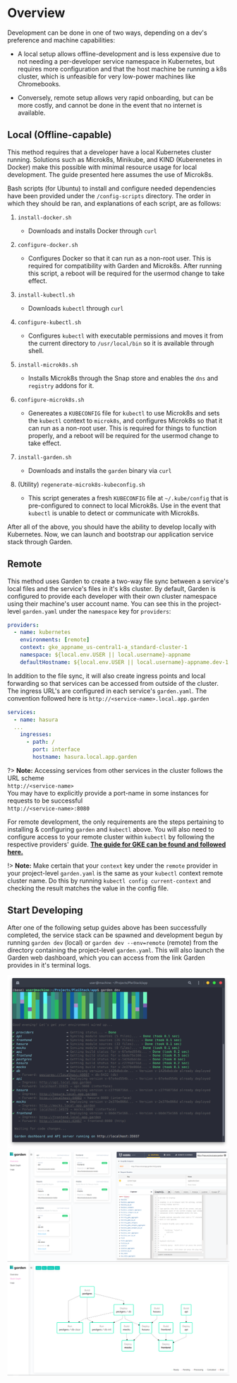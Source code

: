 # Overview

Development can be done in one of two ways, depending on a dev's preference and machine capabilities:

- A local setup allows offline-development and is less expensive due to not needing a per-developer service namespace in Kubernetes, but requires more configuration and that the host machine be running a k8s cluster, which is unfeasible for very low-power machines like Chromebooks.

- Conversely, remote setup allows very rapid onboarding, but can be more costly, and cannot be done in the event that no internet is available.

## Local (Offline-capable)

This method requires that a developer have a local Kubernetes cluster running. Solutions such as Microk8s, Minikube, and KIND (Kuberenetes in Docker) make this possible with minimal resource usage for local development. The guide presented here assumes the use of Microk8s.

Bash scripts (for Ubuntu) to install and configure needed dependencies have been provided under the `/config-scripts` directory. The order in which they should be ran, and explanations of each script, are as follows:

1. `install-docker.sh`

   - Downloads and installs Docker through `curl`

2. `configure-docker.sh`

   - Configures Docker so that it can run as a non-root user. This is required for compatibility with Garden and Microk8s. After running this script, a reboot will be required for the usermod change to take effect.

3. `install-kubectl.sh`

   - Downloads `kubectl` through `curl`

4. `configure-kubectl.sh`

   - Configures `kubectl` with executable permissions and moves it from the current directory to `/usr/local/bin` so it is available through shell.

5. `install-microk8s.sh`

   - Installs Microk8s through the Snap store and enables the `dns` and `registry` addons for it.

6. `configure-microk8s.sh`

   - Genereates a `KUBECONFIG` file for `kubectl` to use Microk8s and sets the `kubectl` context to `microk8s`, and configures Microk8s so that it can run as a non-root user. This is required for things to function properly, and a reboot will be required for the usermod change to take effect.

7. `install-garden.sh`

   - Downloads and installs the `garden` binary via `curl`

8. (Utility) `regenerate-microk8s-kubeconfig.sh`

   - This script generates a fresh `KUBECONFIG` file at `~/.kube/config` that is pre-configured to connect to local Microk8s. Use in the event that `kubectl` is unable to detect or communicate with Microk8s.

After all of the above, you should have the ability to develop locally with Kubernetes. Now, we can launch and bootstrap our application service stack through Garden.

## Remote

This method uses Garden to create a two-way file sync between a service's local files and the service's files in it's k8s cluster. By default, Garden is configured to provide each developer with their own cluster namespace using their machine's user account name. You can see this in the project-level `garden.yaml` under the `namespace` key for `providers`:

```yaml
providers:
  - name: kubernetes
    environments: [remote]
    context: gke_appname_us-central1-a_standard-cluster-1
    namespace: ${local.env.USER || local.username}-appname
    defaultHostname: ${local.env.USER || local.username}-appname.dev-1.sys.garden
```

In addition to the file sync, it will also create ingress points and local forwarding so that services can be accessed from outside of the cluster. The ingress URL's are configured in each service's `garden.yaml`. The convention followed here is `http://<service-name>.local.app.garden`

```yaml
services:
  - name: hasura
  ...
    ingresses:
      - path: /
        port: interface
        hostname: hasura.local.app.garden
```

?> **Note:** Accessing services from other services in the cluster follows the URL scheme <br> `http://<service-name>` <br> You may have to explicitly provide a port-name in some instances for requests to be successful <br> `http://<service-name>:8080`

For remote development, the only requirements are the steps pertaining to installing & configuring `garden` and `kubectl` above. You will also need to configure access to your remote cluster within `kubectl` by following the respective providers' guide. [**The guide for GKE can be found and followed here.**](https://docs.garden.io/guides/cloud-provider-setup#gke-google)

!> **Note:** Make certain that your `context` key under the `remote` provider in your project-level `garden.yaml` is the same as your `kubectl` context remote cluster name. Do this by running `kubectl config current-context` and checking the result matches the value in the config file.

## Start Developing

After one of the following setup guides above has been successfully completed, the service stack can be spawned and development begun by running `garden dev` (local) or `garden dev --env=remote` (remote) from the directory containing the project-level `garden.yaml`. This will also launch the Garden web dashboard, which you can access from the link Garden provides in it's terminal logs.

![Garden CLI Example](./garden-cli-example.png)
![Garden Web Example 1](./garden-web-example-1.png)
![Garden Web Example 2](./garden-web-example-2.png)
